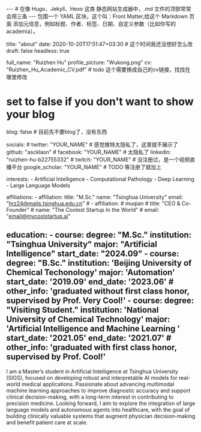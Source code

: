 ---  # 在像 Hugo、Jekyll、Hexo 这类 静态网站生成器中，.md 文件的顶部常常会用三条 --- 包围一个 YAML 区块，这个叫：Front Matter,给这个 Markdown 页面 添加元信息，例如标题、作者、标签、日期、自定义参数（比如你写的 academia）。

title: "about"
date: 2020-10-20T17:51:47+03:30   # 这个时间我还没想好怎么改
draft: false
headless: true

full_name: "Ruizhen Hu"
profile_picture: "Wukong.png"
cv: "Ruizhen_Hu_Academic_CV.pdf"  # todo 这个需要换成自己的cv链接，找找在哪里修改

# set to false if you don't want to show your blog

blog: false  # 目前先不要blog了，没有东西

socials:
    # twitter: "YOUR_NAME"  # 感觉推特太隐私了，这里就不展示了
    github: "ascklasn"
    # facebook: "YOUR_NAME"    # 太隐私了
    linkedin: "ruizhen-hu-b22755332"
    # twitch: "YOUR_NAME"       # 没注册过，是一个视频直播平台
    google_scholar: "YOUR_NAME"   # TODO 等注册了就加上

interests:
    - Artificial Intelligence
    - Computational Pathology
    - Deep Learning
    - Large Language Models

affiliations:
    - affiliation:
        title: "M.Sc."
        name: "Tsinghua University"
        email: "<hrz24@mails.tsinghua.edu.cn>"
    # - affiliation:  # muqian
    #     title: "CEO & Co-Founder"
    #     name: "The Coolest Startup In the World"
    #     email: "<email@mycoolstartup.ai>"

education:
    - course:
        degree: "M.Sc."
        institution:  "Tsinghua University"
        major: "Artificial Intelligence"
        start_date: "2024.09"
    - course:
        degree: "B.Sc."
        institution: 'Beijing University of Chemical Techonology'
        major: 'Automation'
        start_date: '2019.09'
        end_date: '2023.06'
        # other_info: 'graduated without first class honor, supervised by Prof. Very Cool!'
    - course:
        degree: "Visiting Student."
        institution: 'National University of Chemical Technology'
        major: 'Artificial Intelligence and Machine Learning '
        start_date: '2021.05'
        end_date: '2021.07'
        # other_info: 'graduated with first class honor, supervised by Prof.  Cool!'
---

I am a Master’s student in Artificial Intelligence at Tsinghua University (SIGS), focused on developing robust and
interpretable AI models for real-world medical applications. Passionate about advancing multimodal machine
learning approaches to improve diagnostic accuracy and support clinical decision-making, with a long-term interest in
contributing to precision medicine. Looking forward, I aim to explore the integration of large language models and
autonomous agents into healthcare, with the goal of building clinically valuable systems that augment physician
decision-making and benefit patient care at scale.

<!-- todo 加上 Jinxi Xiang 和 Yi Li 老师，然后使用超链接链接两人的主页 -->
